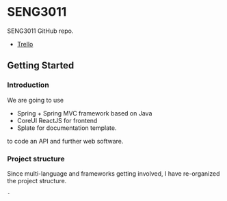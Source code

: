 # SENG3011
SENG3011 GitHub repo.

- [Trello](https://trello.com/teamrocket201)
## Getting Started
### Introduction
We are going to use

- Spring + Spring MVC framework based on Java
- CoreUI ReactJS for frontend
- Splate for documentation template.

to code an API and further web software.

### Project structure
Since multi-language and frameworks getting involved, I have re-organized the project
structure.

```
- 
```

